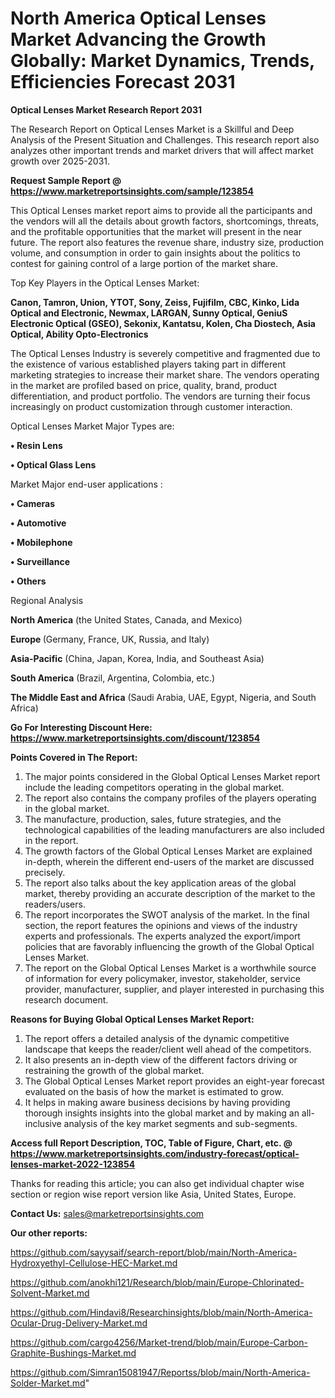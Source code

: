 # North America Optical Lenses Market Advancing the Growth Globally: Market Dynamics, Trends, Efficiencies Forecast 2031

<strong>Optical Lenses Market Research Report 2031</strong>

The Research Report on Optical Lenses Market is a Skillful and Deep Analysis of the Present Situation and Challenges. This research report also analyzes other important trends and market drivers that will affect market growth over 2025-2031.

<strong>Request Sample Report @ <a href=https://www.marketreportsinsights.com/sample/123854>https://www.marketreportsinsights.com/sample/123854</a></strong>

This Optical Lenses market report aims to provide all the participants and the vendors will all the details about growth factors, shortcomings, threats, and the profitable opportunities that the market will present in the near future. The report also features the revenue share, industry size, production volume, and consumption in order to gain insights about the politics to contest for gaining control of a large portion of the market share.

Top Key Players in the Optical Lenses Market:

<strong>Canon, Tamron, Union, YTOT, Sony, Zeiss, Fujifilm, CBC, Kinko, Lida Optical and Electronic, Newmax, LARGAN, Sunny Optical, GeniuS Electronic Optical (GSEO), Sekonix, Kantatsu, Kolen, Cha Diostech, Asia Optical, Ability Opto-Electronics</strong>

The Optical Lenses Industry is severely competitive and fragmented due to the existence of various established players taking part in different marketing strategies to increase their market share. The vendors operating in the market are profiled based on price, quality, brand, product differentiation, and product portfolio. The vendors are turning their focus increasingly on product customization through customer interaction.

Optical Lenses Market Major Types are:

<strong>• Resin Lens

• Optical Glass Lens</strong>

Market Major end-user applications :

<strong>• Cameras

• Automotive

• Mobilephone

• Surveillance

• Others</strong>

Regional Analysis

</u><strong><b>North America</b></strong> (the United States, Canada, and Mexico)

<strong><b>Europe </b></strong>(Germany, France, UK, Russia, and Italy)

<strong><b>Asia-Pacific</b></strong> (China, Japan, Korea, India, and Southeast Asia)

<strong><b>South America</b></strong> (Brazil, Argentina, Colombia, etc.)

<strong><b>The Middle East and Africa</b></strong> (Saudi Arabia, UAE, Egypt, Nigeria, and South Africa)

<strong>Go For Interesting Discount Here: <a href=https://www.marketreportsinsights.com/discount/123854>https://www.marketreportsinsights.com/discount/123854</a></strong>

<strong>Points Covered in The Report:</strong>
<ol>
  <li>The major points considered in the Global Optical Lenses Market report include the leading competitors operating in the global market.</li>
  <li>The report also contains the company profiles of the players operating in the global market.</li>
  <li>The manufacture, production, sales, future strategies, and the technological capabilities of the leading manufacturers are also included in the report.</li>
  <li>The growth factors of the Global Optical Lenses Market are explained in-depth, wherein the different end-users of the market are discussed precisely.</li>
  <li>The report also talks about the key application areas of the global market, thereby providing an accurate description of the market to the readers/users.</li>
  <li>The report incorporates the SWOT analysis of the market. In the final section, the report features the opinions and views of the industry experts and professionals. The experts analyzed the export/import policies that are favorably influencing the growth of the Global Optical Lenses Market.</li>
  <li>The report on the Global Optical Lenses Market is a worthwhile source of information for every policymaker, investor, stakeholder, service provider, manufacturer, supplier, and player interested in purchasing this research document.</li>
</ol>
<strong>Reasons for Buying Global Optical Lenses Market Report:</strong>

<ol>
  <li>The report offers a detailed analysis of the dynamic competitive landscape that keeps the reader/client well ahead of the competitors.</li>
  <li>It also presents an in-depth view of the different factors driving or restraining the growth of the global market.</li>
  <li>The Global Optical Lenses Market report provides an eight-year forecast evaluated on the basis of how the market is estimated to grow.</li>
  <li>It helps in making aware business decisions by having providing thorough insights insights into the global market and by making an all-inclusive analysis of the key market segments and sub-segments.</li>
</ol>
<strong>Access full Report Description, TOC, Table of Figure, Chart, etc. @ <a href=https://www.marketreportsinsights.com/industry-forecast/optical-lenses-market-2022-123854>https://www.marketreportsinsights.com/industry-forecast/optical-lenses-market-2022-123854</a></strong>


Thanks for reading this article; you can also get individual chapter wise section or region wise report version like Asia, United States, Europe.

<strong>Contact Us:</strong>
sales@marketreportsinsights.com

<strong>Our other reports:</strong>

<a href=https://github.com/sayysaif/search-report/blob/main/North-America-Hydroxyethyl-Cellulose-HEC-Market.md>https://github.com/sayysaif/search-report/blob/main/North-America-Hydroxyethyl-Cellulose-HEC-Market.md</a>

<a href=https://github.com/anokhi121/Research/blob/main/Europe-Chlorinated-Solvent-Market.md>https://github.com/anokhi121/Research/blob/main/Europe-Chlorinated-Solvent-Market.md</a>

<a href=https://github.com/Hindavi8/Researchinsights/blob/main/North-America-Ocular-Drug-Delivery-Market.md>https://github.com/Hindavi8/Researchinsights/blob/main/North-America-Ocular-Drug-Delivery-Market.md</a>

<a href=https://github.com/cargo4256/Market-trend/blob/main/Europe-Carbon-Graphite-Bushings-Market.md>https://github.com/cargo4256/Market-trend/blob/main/Europe-Carbon-Graphite-Bushings-Market.md</a>

<a href=https://github.com/Simran15081947/Reportss/blob/main/North-America-Solder-Market.md>https://github.com/Simran15081947/Reportss/blob/main/North-America-Solder-Market.md</a>"

